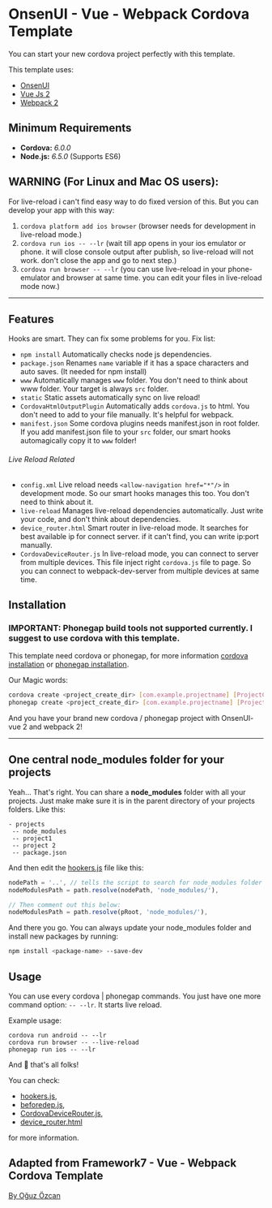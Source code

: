 <!--
#
# Licensed to the Apache Software Foundation (ASF) under one
# or more contributor license agreements.  See the NOTICE file
# distributed with this work for additional information
# regarding copyright ownership.  The ASF licenses this file
# to you under the Apache License, Version 2.0 (the
# "License"); you may not use this file except in compliance
# with the License.  You may obtain a copy of the License at
#
# http://www.apache.org/licenses/LICENSE-2.0
#
# Unless required by applicable law or agreed to in writing,
# software distributed under the License is distributed on an
# "AS IS" BASIS, WITHOUT WARRANTIES OR CONDITIONS OF ANY
#  KIND, either express or implied.  See the License for the
# specific language governing permissions and limitations
# under the License.
#
-->


# OnsenUI - Vue - Webpack Cordova Template
You can start your new cordova project perfectly with this template.

This template uses:
* [OnsenUI](https://onsen.io)
* [Vue Js 2](https://vuejs.org/)
* [Webpack 2](https://webpack.github.io/)


## Minimum Requirements
* **Cordova:** _6.0.0_
* **Node.js:** _6.5.0_ (Supports ES6)

## WARNING (For Linux and Mac OS users):

For live-reload i can't find easy way to do fixed version of this. But you can develop your app with this way:

1. `cordova platform add ios browser` (browser needs for development in live-reload mode.)
2. `cordova run ios -- --lr` (wait till app opens in your ios emulator or phone. it will close console output after publish, so live-reload will not work. don't close the app and go to next step.)
3. `cordova run browser -- --lr` (you can use live-reload in your phone-emulator and browser at same time. you can edit your files in live-reload mode now.)

---

## Features

Hooks are smart. They can fix some problems for you. Fix list:
* `npm install` Automatically checks node js dependencies.
* `package.json` Renames `name` variable if it has a space characters and auto saves. (It needed for npm install)
* `www` Automatically manages `www` folder. You don't need to think about www folder. Your target is always `src` folder.
* `static` Static assets automatically sync on live reload!
* `CordovaHtmlOutputPlugin` Automatically adds `cordova.js` to html. You don't need to add to your file manually. It's helpful for webpack.
* `manifest.json` Some cordova plugins needs manifest.json in root folder. If you add manifest.json file to your `src` folder, our smart hooks automagically copy it to `www` folder!

###### Live Reload Related
* `config.xml` Live reload needs `<allow-navigation href="*"/>` in development mode. So our smart hooks manages this too. You don't need to think about it.
* `live-reload` Manages live-reload dependencies automatically. Just write your code, and don't think about dependencies.
* `device_router.html` Smart router in live-reload mode. It searches for best available ip for connect server. if it can't find, you can write ip:port manually.
* `CordovaDeviceRouter.js` In live-reload mode, you can connect to server from multiple devices. This file inject right `cordova.js` file to page. So you can connect to webpack-dev-server from multiple devices at same time.

## Installation
### IMPORTANT: Phonegap build tools not supported currently. I suggest to use cordova with this template.

This template need cordova or phonegap, for more information [cordova installation](https://cordova.apache.org/docs/en/latest/guide/cli/) or [phonegap installation](http://docs.phonegap.com/getting-started/1-install-phonegap/desktop/).

Our Magic words:

``` bash
cordova create <project_create_dir> [com.example.projectname] [ProjectClassName] --template cordova-template-onsenui-vue-webpack
phonegap create <project_create_dir> [com.example.projectname] [ProjectClassName] --template cordova-template-onsenui-vue-webpack
```

And you have your brand new cordova / phonegap project with OnsenUI- vue 2 and webpack 2!



---
## One central node_modules folder for your projects
Yeah... That's right. You can share a **node_modules** folder with all your projects. Just make make sure it is in the parent directory of your projects folders. Like this:
``` 
- projects
 -- node_modules
 -- project1
 -- project 2
 -- package.json
``` 

And then edit the [hookers.js](template_src/hooks/hookers.js) file like this:
``` javascript
nodePath = '..', // tells the script to search for node_modules folder in the parent directory
nodeModulesPath = path.resolve(nodePath, 'node_modules/'),

// Then comment out this below:
nodeModulesPath = path.resolve(pRoot, 'node_modules/'),
``` 
And there you go. You can always update your node_modules folder and install new packages by running:

``` bash
npm install <package-name> --save-dev
``` 

## Usage

You can use every cordova | phonegap commands.
You just have one more command option: `-- --lr`. It starts live reload.

Example usage:
```
cordova run android -- --lr
cordova run browser -- --live-reload
phonegap run ios -- --lr
```

And :tada: that's all folks!

You can check:
* [hookers.js](template_src/hooks/hookers.js),
* [beforedep.js](template_src/hooks/beforedep.js),
* [CordovaDeviceRouter.js](template_src/webpack/dev_helpers/CordovaDeviceRouter.js),
* [device_router.html](template_src/webpack/dev_helpers/device_router.html)

for more information.

## Adapted from Framework7 - Vue - Webpack Cordova Template
[By Oğuz Özcan](https://github.com/centrual/cordova-template-framework7-vue-webpack)
